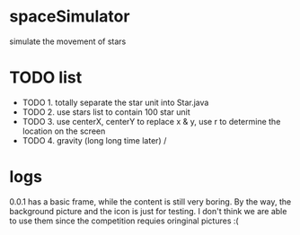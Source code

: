 # spaceSimulator<pr>
simulate the movement of stars<pr>
<pr>
# TODO list<pr>
 * TODO 1. totally separate the star unit into Star.java<pr>
 * TODO 2. use stars list to contain 100 star unit<pr>
 * TODO 3. use centerX, centerY to replace x \& y, use r to determine the location on the screen<pr>
 * TODO 4. gravity (long long time later)<pr>
/<pr>
# logs<pr>
0.0.1<pr>
has a basic frame, while the content is still very boring. By the way, the background picture and the icon is just for testing.<pr>
I don't think we are able to use them since the competition requies oringinal pictures :(
